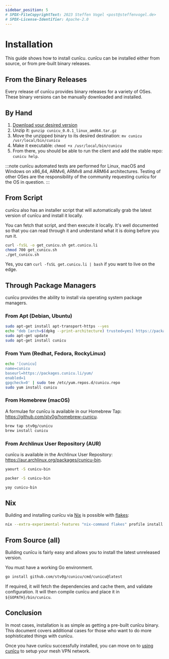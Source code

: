 ```yaml
---
sidebar_position: 5
# SPDX-FileCopyrightText: 2023 Steffen Vogel <post@steffenvogel.de>
# SPDX-License-Identifier: Apache-2.0
---
```


# Installation

This guide shows how to install cunīcu.
cunīcu can be installed either from source, or from pre-built binary releases.

## From the Binary Releases

Every release of cunīcu provides binary releases for a variety of OSes.
These binary versions can be manually downloaded and installed.

## By Hand

1.  [Download your desired version](https://github.com/stv0g/cunicu/releases)
2.  Unzip it: `gunzip cunicu_0.0.1_linux_amd64.tar.gz`
3.  Move the unzipped binary to its desired destination: `mv cunicu /usr/local/bin/cunicu`
4.  Make it executable: `chmod +x /usr/local/bin/cunicu`
5.  From there, you should be able to run the client and add the stable repo: `cunicu help`.

:::note
cunīcu automated tests are performed for Linux, macOS and Windows on x86_64, ARMv6, ARMv8 amd ARM64 architectures.
Testing of other OSes are the responsibility of the community requesting cunīcu for the OS in question.
:::

## From Script

cunīcu also has an installer script that will automatically grab the latest version of cunīcu and install it locally.

You can fetch that script, and then execute it locally.
It's well documented so that you can read through it and understand what it is doing before you run it.

```bash
curl -fsSL -o get_cunicu.sh get.cunicu.li
chmod 700 get_cunicu.sh
./get_cunicu.sh
```

Yes, you can `curl -fsSL get.cunicu.li | bash` if you want to live on the edge.

## Through Package Managers

cunīcu provides the ability to install via operating system package managers.

### From Apt (Debian, Ubuntu)

```bash
sudo apt-get install apt-transport-https --yes
echo "deb [arch=$(dpkg --print-architecture) trusted=yes] https://packages.cunicu.li/apt/ /" | sudo tee /etc/apt/sources.list.d/cunicu.list
sudo apt-get update
sudo apt-get install cunicu
```

### From Yum (Redhat, Fedora, RockyLinux)

```bash
echo '[cunicu]
name=cunicu
baseurl=https://packages.cunicu.li/yum/
enabled=1
gpgcheck=0' | sudo tee /etc/yum.repos.d/cunicu.repo
sudo yum install cunicu
```

### From Homebrew (macOS)

A formulae for cunīcu is available in our Homebrew Tap: https://github.com/stv0g/homebrew-cunicu.

```bash
brew tap stv0g/cunicu
brew install cunicu
```

### From Archlinux User Repository (AUR)

cunīcu is available in the Archlinux User Repository: https://aur.archlinux.org/packages/cunicu-bin.

```bash title="via Yaourt"
yaourt -S cunicu-bin
```

```bash title="or via Packer"
packer -S cunicu-bin
```

```bash title="or via yay"
yay cunicu-bin
```

## Nix

Building and installing cunīcu via [Nix](https://nix.dev/) is possible with [flakes](https://nixos.wiki/wiki/Flakes):

```bash
nix --extra-experimental-features "nix-command flakes" profile install github:stv0g/cunicu/nix?dir=nix
```

## From Source (all)

Building cunīcu is fairly easy and allows you to install the latest unreleased version.

You must have a working Go environment.

```bash
go install github.com/stv0g/cunicu/cmd/cunicu@latest
```

If required, it will fetch the dependencies and cache them, and validate configuration.
It will then compile cunīcu and place it in `${GOPATH}/bin/cunicu`.

## Conclusion

In most cases, installation is as simple as getting a pre-built cunīcu binary.
This document covers additional cases for those who want to do more sophisticated things with cunīcu.

Once you have cunīcu successfully installed, you can move on to [using cunīcu](./usage/index.md) to setup your mesh VPN network.
